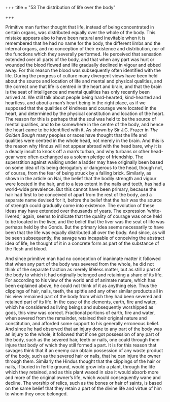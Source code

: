 +++
title = "53 The distribution of life over the body"

+++

Primitive man further thought that life, instead of being concentrated in certain organs, was distributed equally over the whole of the body. This mistake appears also to have been natural and inevitable when it is remembered that he had no name for the body, the different limbs and the internal organs, and no conception of their existence and distribution, nor of the functions which they severally performed. He perceived that sensation extended over all parts of the body, and that when any part was hurt or wounded the blood flowed and life gradually declined in vigour and ebbed away. For this reason the blood was subsequently often identified with the life. During the progress of culture many divergent views have been held about the source and location of life and mental and physical qualities, and the correct one that life is centred in the heart and brain, and that the brain is the seat of intelligence and mental qualities has only recently been arrived at. We still talk about people being hard-hearted, kind-hearted and heartless, and about a man’s heart being in the right place, as if we supposed that the qualities of kindness and courage were located in the heart, and determined by the physical constitution and location of the heart. The reason for this is perhaps that the soul was held to be the source of mental qualities, and to be somewhere in the centre of the body, and hence the heart came to be identified with it. As shown by Sir J.G. Frazer in *The Golden Bough* many peoples or races have thought that the life and qualities were centred in the whole head, not merely in the brain. And this is the reason why Hindus will not appear abroad with the head bare, why it is a deadly insult to knock off a man’s turban, and why turbans or other head-gear were often exchanged as a solemn pledge of friendship. The superstition against walking under a ladder may have originally been based on some idea of its being derogatory or dangerous to the head, though not, of course, from the fear of being struck by a falling brick. Similarly, as shown in the article on Nai, the belief that the bodily strength and vigour were located in the hair, and to a less extent in the nails and teeth, has had a world-wide prevalence. But this cannot have been primary, because the hair had first to be conceived of apart from the rest of the body, and a separate name devised for it, before the belief that the hair was the source of strength could gradually come into existence. The evolution of these ideas may have extended over thousands of years. The expression ‘white-livered,’ again, seems to indicate that the quality of courage was once held to be located in the liver, and the belief that the liver was the seat of life was perhaps held by the Gonds. But the primary idea seems necessarily to have been that the life was equally distributed all over the body. And since, as will be seen subsequently, the savage was incapable of conceiving the abstract idea of life, he thought of it in a concrete form as part of the substance of the flesh and blood. 

And since primitive man had no conception of inanimate matter it followed that when any part of the body was severed from the whole, he did not think of the separate fraction as merely lifeless matter, but as still a part of the body to which it had originally belonged and retaining a share of its life. For according to his view of the world and of animate nature, which has been explained above, he could not think of it as anything else. Thus the clippings of hair, nails, teeth, the spittle and any other similar products all in his view remained part of the body from which they had been severed and retained part of its life. In the case of the elements, earth, fire and water, which he considered as living beings and subsequently worshipped as gods, this view was correct. Fractional portions of earth, fire and water, when severed from the remainder, retained their original nature and constitution, and afforded some support to his generally erroneous belief. And since he had observed that an injury done to any part of the body was an injury to the whole, it followed that if one got possession of any part of the body, such as the severed hair, teeth or nails, one could through them injure that body of which they still formed a part. It is for this reason that savages think that if an enemy can obtain possession of any waste product of the body, such as the severed hair or nails, that he can injure the owner through them. Similarly the Hindus thought that the clippings of the hair or nails, if buried in fertile ground, would grow into a plant, through the life which they retained, and as this plant waxed in size it would absorb more and more of the original owner’s life, which would consequently wane and decline. The worship of relics, such as the bones or hair of saints, is based on the same belief that they retain a part of the divine life and virtue of him to whom they once belonged. 



